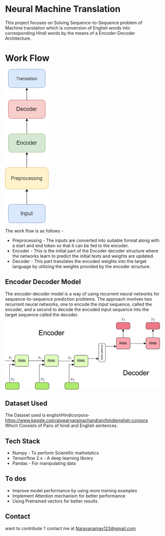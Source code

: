 ﻿# Neural Machine Translation 

This project focuses on Solving Sequence-to-Sequence problem of Machine translation which is conversion of English words into corresponding Hindi words by the means of a Encoder-Decoder Architecture.

# Work Flow

![image](https://github.com/gd1m3y/Neural-Machine-Translation/blob/master/NMT.png)

The work flow is as follows - 
* Preprocessing  - The inputs are converted into suitable format along with a  start and end token so that it can be fed to the encoder.
* Encoder - This is the initial part of the Encoder decoder structure where the networks learn to predict the initial texts and weights are updated.
* Decoder - This part translates the encoded weights into the target language by utilizing the weights provided by the encoder structure.

## Encoder Decoder Model
The encoder-decoder model is a way of using recurrent neural networks for sequence-to-sequence prediction problems.
The approach involves two recurrent neural networks, one to encode the input sequence, called the encoder, and a second to decode the encoded input sequence into the target sequence called the decoder.
![img](https://github.com/gd1m3y/Neural-Machine-Translation/blob/master/1_1JcHGUU7rFgtXC_mydUA_Q.jpeg)

## Dataset Used
The Dataset used is englishHindicorpora-
https://www.kaggle.com/aiswaryaramachandran/hindienglish-corpora
Which Consists of Pairs of hindi and English sentences.
## Tech Stack
* Numpy - To perform Scientific mathetatics 
* Tensorflow 2.x - A deep learning library 
* Pandas - For manipulating data

## To dos
* Improve model performance by using more training examples 
* Implement Attention mechanism for better performance
* Using Pretrained vectors for better results

## Contact
want to contribute ? contact me at Narayanamay123@gmail.com



